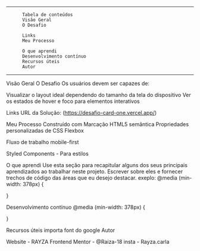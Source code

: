 ----------------------------------------
          Tabela de conteúdos
          Visão Geral
          O Desafio

          Links
          Meu Processo

          O que aprendi
          Desenvolvimento contínuo
          Recursos úteis
          Autor
-------------------------------------
Visão Geral
O Desafio
Os usuários devem ser capazes de:

Visualizar o layout ideal dependendo do tamanho da tela do dispositivo
Ver os estados de hover e foco para elementos interativos


Links
URL da Solução: (https://desafio-card-one.vercel.app/)


Meu Processo
Construído com
Marcação HTML5 semântica
Propriedades personalizadas de CSS
Flexbox

Fluxo de trabalho mobile-first

Styled Components - Para estilos

O que aprendi
Use esta seção para recapitular alguns dos seus principais aprendizados ao trabalhar neste projeto. Escrever sobre eles e fornecer trechos de código das áreas que eu desejo destacar.
exeplo:
@media (min-width: 378px) {
   
  }

Desenvolvimento contínuo
@media (min-width: 378px) {
   
  }

Recursos úteis
importa font do google
Autor

Website - RAYZA
Frontend Mentor - @Raiza-18
insta - Rayza.carla
